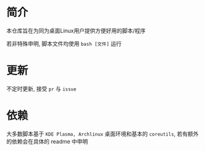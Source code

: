 # 简介

本仓库旨在为同为桌面Linux用户提供方便好用的脚本/程序

若非特殊申明, 脚本文件均使用 `bash [文件]` 运行

# 更新

不定时更新, 接受 `pr` 与 `issue`

# 依赖

大多数脚本基于 `KDE Plasma, Archlinux` 桌面环境和基本的 `coreutils`, 若有额外的依赖会在具体的 readme       中申明
